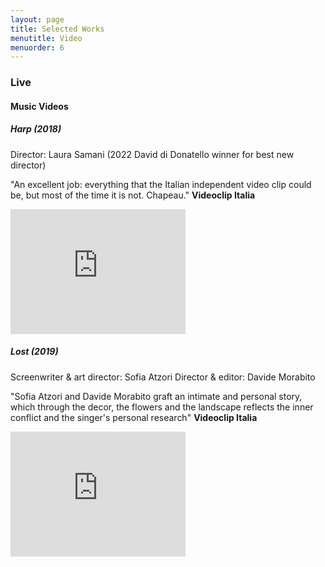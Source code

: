 ```yaml
---
layout: page
title: Selected Works
menutitle: Video
menuorder: 6
---
```


### Live







#### Music Videos

##### Harp (2018)

Director: Laura Samani (2022 David di Donatello winner for best new director)

"An excellent job: everything that the Italian independent video clip could be, but most of the time it is not. Chapeau." <b>Videoclip Italia</b>

<iframe width="280" height="200" src="https://www.youtube.com/embed/hkIo8ApW5Jo" frameborder="0" allow="autoplay; encrypted-media" allowfullscreen=""></iframe>

##### Lost (2019)

Screenwriter & art director: Sofia Atzori
Director & editor: Davide Morabito

"Sofia Atzori and Davide Morabito graft an intimate and personal story, which through the decor, the flowers and the landscape reflects the inner conflict and the singer's personal research" <b>Videoclip Italia</b>

<iframe width="280" height="200" src="https://www.youtube.com/embed/_Sn1xplQkI" frameborder="0" allow="autoplay; encrypted-media" allowfullscreen=""></iframe>



















